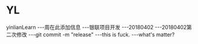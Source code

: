 # YL
yinlianLearn
---周在此添加信息
---银联项目开发
---20180402
---20180402第二次修改
---git commit -m "release"
---this is fuck.
---what's matter?

